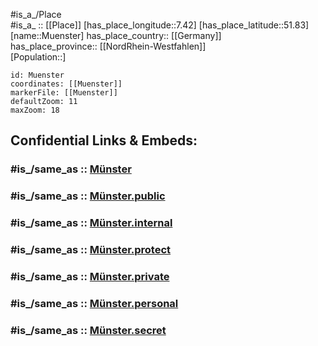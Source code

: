 ﻿---
confidential: public
isDeleted: false
location:
- 51.83
- 7.42
mapmarker: city
mapzoom:
- 7
- 12
SpocWebEntityId: 32678
tags:
- geo/City
type: City
---

#is_a_/Place  
#is_a_ :: [[Place]] 
[has_place_longitude::7.42] 
[has_place_latitude::51.83] 
[name::Muenster] 
has_place_country:: [[Germany]]  
has_place_province:: [[NordRhein-Westfahlen]]  
[Population::] 



```leaflet
id: Muenster
coordinates: [[Muenster]] 
markerFile: [[Muenster]] 
defaultZoom: 11 
maxZoom: 18
```


## Confidential Links & Embeds: 

### #is_/same_as :: [Münster](/_Standards/Earth/Continent/Europe/Europe~Central/Germany/Germany~West/Nordrhein-Westfalen/counties~NW/Münster.md) 

### #is_/same_as :: [Münster.public](/_public/Earth/Continent/Europe/Europe~Central/Germany/Germany~West/Nordrhein-Westfalen/counties~NW/Münster.public.md) 

### #is_/same_as :: [Münster.internal](/_internal/Earth/Continent/Europe/Europe~Central/Germany/Germany~West/Nordrhein-Westfalen/counties~NW/Münster.internal.md) 

### #is_/same_as :: [Münster.protect](/_protect/Earth/Continent/Europe/Europe~Central/Germany/Germany~West/Nordrhein-Westfalen/counties~NW/Münster.protect.md) 

### #is_/same_as :: [Münster.private](/_private/Earth/Continent/Europe/Europe~Central/Germany/Germany~West/Nordrhein-Westfalen/counties~NW/Münster.private.md) 

### #is_/same_as :: [Münster.personal](/_personal/Earth/Continent/Europe/Europe~Central/Germany/Germany~West/Nordrhein-Westfalen/counties~NW/Münster.personal.md) 

### #is_/same_as :: [Münster.secret](/_secret/Earth/Continent/Europe/Europe~Central/Germany/Germany~West/Nordrhein-Westfalen/counties~NW/Münster.secret.md)

